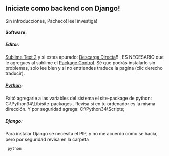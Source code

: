 ## Iniciate como backend con Django!
Sin introducciones, Pacheco! lee! investiga!

#### Software:
##### Editor: 
[Sublime Text 2] y si estas apurado: [Descarga Directa]!! , ES NECESARIO que le agregues al sublime el [Package Control]. Sé que podrás instalarlo sin problemas, solo lee bien y si no entriendes traduce la pagina (clic derecho traducir).

##### [Python]:
Faltó agregarle a las variables del sistema el site-package de python: C:\Python34\Lib\site-packages . Revisa si en tu ordenador es la misma dirección. Y por seguridad agrega: C:\Python34\Scripts;

##### Django:
Para instalar Django se necesita el PIP, y no me acuerdo como se hacia, pero por seguridad revisa en la carpeta 
```cmd
 python
```

[Sublime Text 2]:http://www.sublimetext.com/
[Descarga Directa]:http://c758482.r82.cf2.rackcdn.com/Sublime%20Text%202.0.2%20Setup.exe
[Package Control]:https://packagecontrol.io/installation
[Python]:www.python.org

